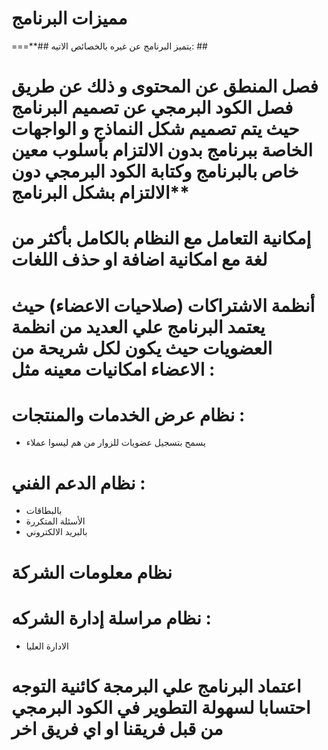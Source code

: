 # **مميزات البرنامج** #
===**## يتميز البرنامج عن غيره بالخصائص الاتيه: ##
#  فصل المنطق عن المحتوى و ذلك عن طريق فصل الكود البرمجي عن تصميم البرنامج حيث يتم تصميم شكل النماذج و الواجهات الخاصة ببرنامج بدون الالتزام بأسلوب معين خاص بالبرنامج وكتابة الكود البرمجي دون الالتزام بشكل البرنامج**


#  إمكانية التعامل مع النظام بالكامل بأكثر من لغة مع امكانية اضافة او حذف اللغات

#  أنظمة الاشتراكات (صلاحيات الاعضاء) حيث يعتمد البرنامج علي العديد من انظمة العضويات حيث يكون لكل شريحة من الاعضاء امكانيات معينه مثل :

#  نظام عرض الخدمات والمنتجات :
  * يسمح بتسجيل عضويات للزوار من هم ليسوا عملاء
#  نظام الدعم الفني :
  * بالبطاقات
  * الأسئلة المتكررة
  * بالبريد الالكتروني
#  نظام معلومات الشركة
#  نظام مراسلة إدارة الشركه :
  * الادارة العليا
#  اعتماد البرنامج علي البرمجة كائنية التوجه احتسابا لسهولة التطوير في الكود البرمجي من قبل فريقنا او اي فريق اخر
